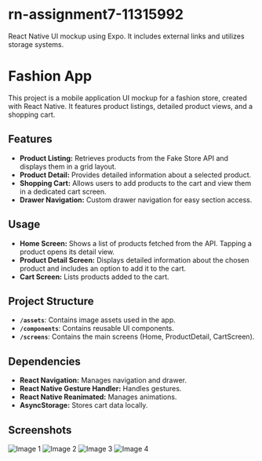 # rn-assignment7-11315992

React Native UI mockup using Expo. It includes external links and utilizes storage systems.

# Fashion App

This project is a mobile application UI mockup for a fashion store, created with React Native. It features product listings, detailed product views, and a shopping cart.

## Features

- **Product Listing:** Retrieves products from the Fake Store API and displays them in a grid layout.
- **Product Detail:** Provides detailed information about a selected product.
- **Shopping Cart:** Allows users to add products to the cart and view them in a dedicated cart screen.
- **Drawer Navigation:** Custom drawer navigation for easy section access.

## Usage

- **Home Screen:** Shows a list of products fetched from the API. Tapping a product opens its detail view.
- **Product Detail Screen:** Displays detailed information about the chosen product and includes an option to add it to the cart.
- **Cart Screen:** Lists products added to the cart.

## Project Structure

- **`/assets`**: Contains image assets used in the app.
- **`/components`**: Contains reusable UI components.
- **`/screens`**: Contains the main screens (Home, ProductDetail, CartScreen).


## Dependencies

- **React Navigation:** Manages navigation and drawer.
- **React Native Gesture Handler:** Handles gestures.
- **React Native Reanimated:** Manages animations.
- **AsyncStorage:** Stores cart data locally.

## Screenshots

![Image 1](screenshot1.jpg) 
![Image 2](screenshot2.jpg) 
![Image 3](screenshot3.jpg) 
![Image 4](screenshot.png)
